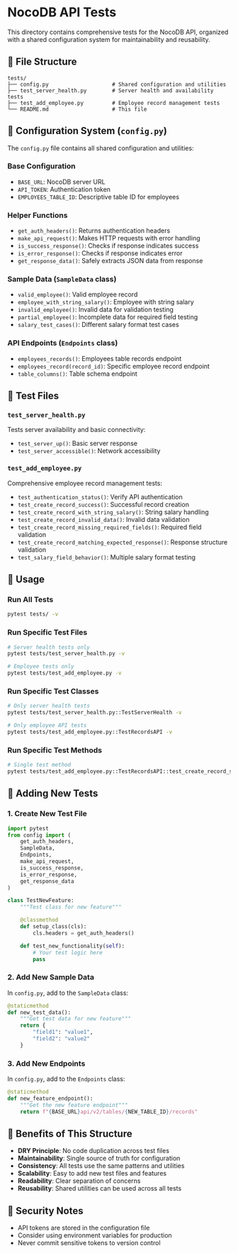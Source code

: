 # NocoDB API Tests

This directory contains comprehensive tests for the NocoDB API, organized with a shared configuration system for maintainability and reusability.

## 📁 File Structure

```
tests/
├── config.py                    # Shared configuration and utilities
├── test_server_health.py        # Server health and availability tests
├── test_add_employee.py         # Employee record management tests
└── README.md                    # This file
```

## 🔧 Configuration System (`config.py`)

The `config.py` file contains all shared configuration and utilities:

### **Base Configuration**

- `BASE_URL`: NocoDB server URL
- `API_TOKEN`: Authentication token
- `EMPLOYEES_TABLE_ID`: Descriptive table ID for employees

### **Helper Functions**

- `get_auth_headers()`: Returns authentication headers
- `make_api_request()`: Makes HTTP requests with error handling
- `is_success_response()`: Checks if response indicates success
- `is_error_response()`: Checks if response indicates error
- `get_response_data()`: Safely extracts JSON data from response

### **Sample Data (`SampleData` class)**

- `valid_employee()`: Valid employee record
- `employee_with_string_salary()`: Employee with string salary
- `invalid_employee()`: Invalid data for validation testing
- `partial_employee()`: Incomplete data for required field testing
- `salary_test_cases()`: Different salary format test cases

### **API Endpoints (`Endpoints` class)**

- `employees_records()`: Employees table records endpoint
- `employees_record(record_id)`: Specific employee record endpoint
- `table_columns()`: Table schema endpoint

## 🧪 Test Files

### **`test_server_health.py`**

Tests server availability and basic connectivity:

- `test_server_up()`: Basic server response
- `test_server_accessible()`: Network accessibility

### **`test_add_employee.py`**

Comprehensive employee record management tests:

- `test_authentication_status()`: Verify API authentication
- `test_create_record_success()`: Successful record creation
- `test_create_record_with_string_salary()`: String salary handling
- `test_create_record_invalid_data()`: Invalid data validation
- `test_create_record_missing_required_fields()`: Required field validation
- `test_create_record_matching_expected_response()`: Response structure validation
- `test_salary_field_behavior()`: Multiple salary format testing

## 🚀 Usage

### **Run All Tests**

```bash
pytest tests/ -v
```

### **Run Specific Test Files**

```bash
# Server health tests only
pytest tests/test_server_health.py -v

# Employee tests only
pytest tests/test_add_employee.py -v
```

### **Run Specific Test Classes**

```bash
# Only server health tests
pytest tests/test_server_health.py::TestServerHealth -v

# Only employee API tests
pytest tests/test_add_employee.py::TestRecordsAPI -v
```

### **Run Specific Test Methods**

```bash
# Single test method
pytest tests/test_add_employee.py::TestRecordsAPI::test_create_record_success -v
```

## 🔄 Adding New Tests

### **1. Create New Test File**

```python
import pytest
from config import (
    get_auth_headers,
    SampleData,
    Endpoints,
    make_api_request,
    is_success_response,
    is_error_response,
    get_response_data
)

class TestNewFeature:
    """Test class for new feature"""

    @classmethod
    def setup_class(cls):
        cls.headers = get_auth_headers()

    def test_new_functionality(self):
        # Your test logic here
        pass
```

### **2. Add New Sample Data**

In `config.py`, add to the `SampleData` class:

```python
@staticmethod
def new_test_data():
    """Get test data for new feature"""
    return {
        "field1": "value1",
        "field2": "value2"
    }
```

### **3. Add New Endpoints**

In `config.py`, add to the `Endpoints` class:

```python
@staticmethod
def new_feature_endpoint():
    """Get the new feature endpoint"""
    return f"{BASE_URL}api/v2/tables/{NEW_TABLE_ID}/records"
```

## 🎯 Benefits of This Structure

- **DRY Principle**: No code duplication across test files
- **Maintainability**: Single source of truth for configuration
- **Consistency**: All tests use the same patterns and utilities
- **Scalability**: Easy to add new test files and features
- **Readability**: Clear separation of concerns
- **Reusability**: Shared utilities can be used across all tests

## 🔐 Security Notes

- API tokens are stored in the configuration file
- Consider using environment variables for production
- Never commit sensitive tokens to version control
